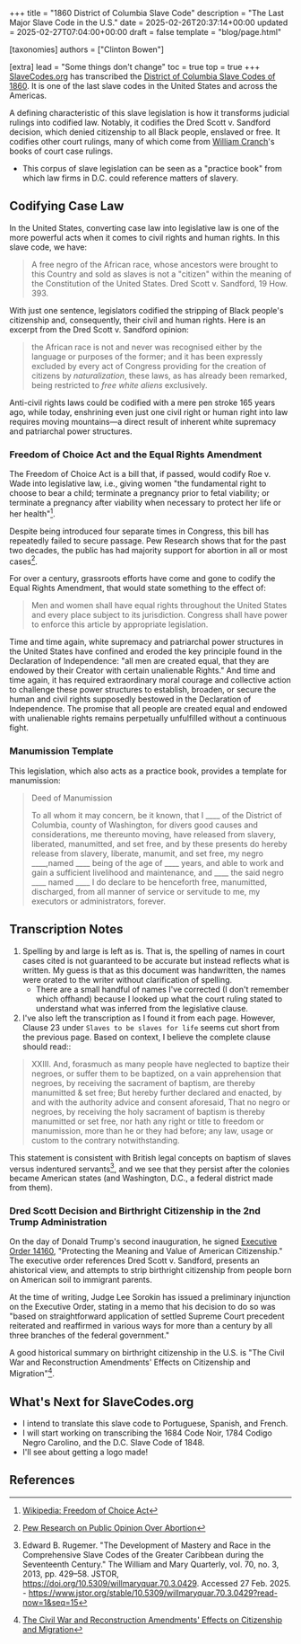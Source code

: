 +++
title = "1860 District of Columbia Slave Code"
description = "The Last Major Slave Code in the U.S."
date = 2025-02-26T20:37:14+00:00
updated = 2025-02-27T07:04:00+00:00
draft = false
template = "blog/page.html"

[taxonomies]
authors = ["Clinton Bowen"]

[extra]
lead = "Some things don't change"
toc = true
top = true
+++
[SlaveCodes.org](http://SlaveCodes.org) has transcribed the [District of Columbia Slave Codes of 1860](/codes/1860-district-columbia-slave-codes/slave-code/). It is one of the last slave codes in the United States and across the Americas.

A defining characteristic of this slave legislation is how it transforms judicial rulings into codified law. Notably, it codifies the Dred Scott v. Sandford decision, which denied citizenship to all Black people, enslaved or free. It codifies other court rulings, many of which come from [William Cranch](https://en.wikipedia.org/wiki/William_Cranch)'s books of court case rulings.

- This corpus of slave legislation can be seen as a "practice book" from which law firms in D.C. could reference matters of slavery.

## Codifying Case Law

In the United States, converting case law into legislative law is one of the more powerful acts when it comes to civil rights and human rights. In this slave code, we have:

>A free negro of the African race, whose ancestors were brought to this Country and sold as slaves is not a "citizen" within the meaning of the Constitution of the United States. Dred Scott v. Sandford, 19 How. 393.

With just one sentence, legislators codified the stripping of Black people's citizenship and, consequently, their civil and human rights. Here is an excerpt from the Dred Scott v. Sandford opinion:

> the African race is not and never was recognised either by the language or purposes of the former; and it has been expressly excluded by every act of Congress providing for the creation of citizens by *naturalization*, these laws, as has already been remarked, being restricted to *free white aliens* exclusively.

Anti-civil rights laws could be codified with a mere pen stroke 165 years ago, while today, enshrining even just one civil right or human right into law requires moving mountains—a direct result of inherent white supremacy and patriarchal power structures.

### Freedom of Choice Act and the Equal Rights Amendment

The Freedom of Choice Act is a bill that, if passed, would codify Roe v. Wade into legislative law, i.e., giving women "the fundamental right to choose to bear a child; terminate a pregnancy prior to fetal viability; or terminate a pregnancy after viability when necessary to protect her life or her health"[^foca].

Despite being introduced four separate times in Congress, this bill has repeatedly failed to secure passage. Pew Research shows that for the past two decades, the public has had majority support for abortion in all or most cases[^pew-abortion].

For over a century, grassroots efforts have come and gone to codify the Equal Rights Amendment, that would state something to the effect of:

> Men and women shall have equal rights throughout the United States and every place subject to its jurisdiction. Congress shall have power to enforce this article by appropriate legislation.

Time and time again, white supremacy and patriarchal power structures in the United States have confined and eroded the key principle found in the Declaration of Independence: "all men are created equal, that they are endowed by their Creator with certain unalienable Rights." And time and time again, it has required extraordinary moral courage and collective action to challenge these power structures to establish, broaden, or secure the human and civil rights supposedly bestowed in the Declaration of Independence. The promise that all people are created equal and endowed with unalienable rights remains perpetually unfulfilled without a continuous fight.

### Manumission Template

This legislation, which also acts as a practice book, provides a template for manumission:

> Deed of Manumission
>
> To all whom it may concern, be it known, that I ____ of the District of Columbia, county of Washington, for divers good causes and considerations, me thereunto moving, have released from slavery, liberated, manumitted, and set free, and by these presents do hereby release from slavery, liberate, manumit, and set free, my negro ____,named ____ being of the age of ____ years, and able to work and gain a sufficient livelihood and maintenance, and ____ the said negro ____ named ____ I do declare to be henceforth free, manumitted, discharged, from all manner of service or servitude to me, my executors or administrators, forever.

## Transcription Notes

1. Spelling by and large is left as is. That is, the spelling of names in court cases cited is not guaranteed to be accurate but instead reflects what is written. My guess is that as this document was handwritten, the names were orated to the writer without clarification of spelling.
    - There are a small handful of names I've corrected (I don't remember which offhand) because I looked up what the court ruling stated to understand what was inferred from the legislative clause.
2. I've also left the transcription as I found it from each page. However, Clause 23 under `Slaves to be slaves for life` seems cut short from the previous page. Based on context, I believe the complete clause should read::

> XXIII. And, forasmuch as many people have neglected to baptize their negroes, or suffer them to be baptized, on a vain apprehension that negroes, by receiving the sacrament of baptism, are thereby manumitted & set free; But hereby further declared and enacted, by and with the authority advice and consent aforesaid, That no negro or negroes, by receiving the holy sacrament of baptism is thereby manumitted or set free, nor hath any right or title to freedom or manumission, more than he or they had before; any law, usage or custom to the contrary notwithstanding.

This statement is consistent with British legal concepts on baptism of slaves versus indentured servants[^rugemer], and we see that they persist after the colonies became American states (and Washington, D.C., a federal district made from them).

### Dred Scott Decision and Birthright Citizenship in the 2nd Trump Administration

On the day of Donald Trump's second inauguration, he signed [Executive Order 14160](https://en.wikipedia.org/wiki/Executive_Order_14160), "Protecting the Meaning and Value of American Citizenship." The executive order references Dred Scott v. Sandford, presents an ahistorical view, and attempts to strip birthright citizenship from people born on American soil to immigrant parents.

At the time of writing, Judge Lee Sorokin has issued a preliminary injunction on the Executive Order, stating in a memo that his decision to do so was "based on straightforward application of settled Supreme Court precedent reiterated and reaffirmed in various ways for more than a century by all three branches of the federal government."

A good historical summary on birthright citizenship in the U.S. is "The Civil War and Reconstruction Amendments' Effects on Citizenship and Migration"[^law].

## What's Next for SlaveCodes.org

- I intend to translate this slave code to Portuguese, Spanish, and French.
- I will start working on transcribing the 1684 Code Noir, 1784 Codigo Negro Carolino, and the D.C. Slave Code of 1848.
- I'll see about getting a logo made!

## References

[^foca]: [Wikipedia: Freedom of Choice Act](https://en.wikipedia.org/wiki/Freedom_of_Choice_Act#cite_ref-1)

[^pew-abortion]: [Pew Research on Public Opinion Over Abortion](https://www.pewresearch.org/religion/fact-sheet/public-opinion-on-abortion/)

[^rugemer]: Edward B. Rugemer. "The Development of Mastery and Race in the Comprehensive Slave Codes of the Greater Caribbean during the Seventeenth Century." The William and Mary Quarterly, vol. 70, no. 3, 2013, pp. 429–58. JSTOR, https://doi.org/10.5309/willmaryquar.70.3.0429. Accessed 27 Feb. 2025. - https://www.jstor.org/stable/10.5309/willmaryquar.70.3.0429?read-now=1&seq=15

[^law]: [The Civil War and Reconstruction Amendments' Effects on Citizenship and Migration](https://repository.law.wisc.edu/s/uwlaw/media/323610)